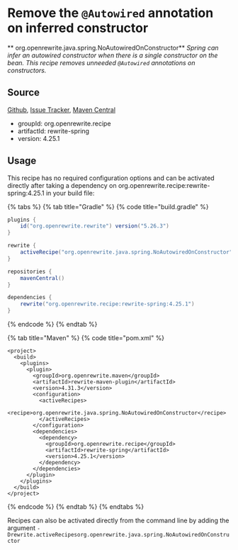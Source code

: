 # Remove the `@Autowired` annotation on inferred constructor

** org.openrewrite.java.spring.NoAutowiredOnConstructor**
_Spring can infer an autowired constructor when there is a single constructor on the bean. This recipe removes unneeded `@Autowired` annotations on constructors._

## Source

[Github](https://github.com/openrewrite/rewrite-spring), [Issue Tracker](https://github.com/openrewrite/rewrite-spring/issues), [Maven Central](https://search.maven.org/artifact/org.openrewrite.recipe/rewrite-spring/4.25.1/jar)

* groupId: org.openrewrite.recipe
* artifactId: rewrite-spring
* version: 4.25.1


## Usage

This recipe has no required configuration options and can be activated directly after taking a dependency on org.openrewrite.recipe:rewrite-spring:4.25.1 in your build file:

{% tabs %}
{% tab title="Gradle" %}
{% code title="build.gradle" %}
```groovy
plugins {
    id("org.openrewrite.rewrite") version("5.26.3")
}

rewrite {
    activeRecipe("org.openrewrite.java.spring.NoAutowiredOnConstructor")
}

repositories {
    mavenCentral()
}

dependencies {
    rewrite("org.openrewrite.recipe:rewrite-spring:4.25.1")
}
```
{% endcode %}
{% endtab %}

{% tab title="Maven" %}
{% code title="pom.xml" %}
```markup
<project>
  <build>
    <plugins>
      <plugin>
        <groupId>org.openrewrite.maven</groupId>
        <artifactId>rewrite-maven-plugin</artifactId>
        <version>4.31.3</version>
        <configuration>
          <activeRecipes>
            <recipe>org.openrewrite.java.spring.NoAutowiredOnConstructor</recipe>
          </activeRecipes>
        </configuration>
        <dependencies>
          <dependency>
            <groupId>org.openrewrite.recipe</groupId>
            <artifactId>rewrite-spring</artifactId>
            <version>4.25.1</version>
          </dependency>
        </dependencies>
      </plugin>
    </plugins>
  </build>
</project>
```
{% endcode %}
{% endtab %}
{% endtabs %}

Recipes can also be activated directly from the command line by adding the argument `-Drewrite.activeRecipesorg.openrewrite.java.spring.NoAutowiredOnConstructor`
